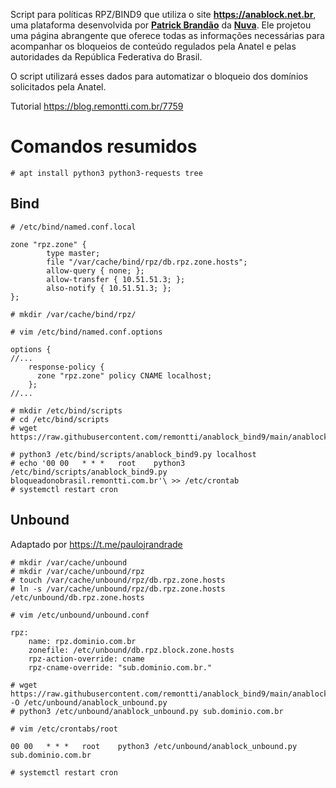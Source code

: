 Script para políticas RPZ/BIND9 que utiliza o site <a href="https://anablock.net.br" rel="noopener" target="_blank"><strong>https://anablock.net.br</strong></a>, uma plataforma desenvolvida por <a href="http://www.patrickbrandao.com" rel="noopener" target="_blank"><strong>Patrick Brandão</strong></a> da <a href="https://www.nuva.com.br" rel="noopener" target="_blank"><strong>Nuva</strong></a>. Ele projetou uma página abrangente que oferece todas as informações necessárias para acompanhar os bloqueios de conteúdo regulados pela Anatel e pelas autoridades da República Federativa do Brasil.

O script utilizará esses dados para automatizar o bloqueio dos domínios solicitados pela Anatel.

Tutorial https://blog.remontti.com.br/7759

# Comandos resumidos 
```
# apt install python3 python3-requests tree
```
## Bind
```
# /etc/bind/named.conf.local
```
```
zone "rpz.zone" {
        type master;
        file "/var/cache/bind/rpz/db.rpz.zone.hosts";
        allow-query { none; };
        allow-transfer { 10.51.51.3; };
        also-notify { 10.51.51.3; };
};
```
```
# mkdir /var/cache/bind/rpz/
```
```
# vim /etc/bind/named.conf.options
```
```
options {
//...
    response-policy {
      zone "rpz.zone" policy CNAME localhost;
    };
//...
```
```
# mkdir /etc/bind/scripts
# cd /etc/bind/scripts
# wget https://raw.githubusercontent.com/remontti/anablock_bind9/main/anablock_bind9.py
```

```
# python3 /etc/bind/scripts/anablock_bind9.py localhost
# echo '00 00   * * *   root    python3 /etc/bind/scripts/anablock_bind9.py bloqueadonobrasil.remontti.com.br'\ >> /etc/crontab
# systemctl restart cron
```

## Unbound

Adaptado por https://t.me/paulojrandrade
```
# mkdir /var/cache/unbound
# mkdir /var/cache/unbound/rpz
# touch /var/cache/unbound/rpz/db.rpz.zone.hosts
# ln -s /var/cache/unbound/rpz/db.rpz.zone.hosts /etc/unbound/db.rpz.zone.hosts
```

```
# vim /etc/unbound/unbound.conf
```

```
rpz:
    name: rpz.dominio.com.br
    zonefile: /etc/unbound/db.rpz.block.zone.hosts
    rpz-action-override: cname
    rpz-cname-override: "sub.dominio.com.br."
```

```
# wget https://raw.githubusercontent.com/remontti/anablock_bind9/main/anablock_unbound.py -O /etc/unbound/anablock_unbound.py
# python3 /etc/unbound/anablock_unbound.py sub.dominio.com.br
```

```
# vim /etc/crontabs/root
```

```
00 00   * * *   root    python3 /etc/unbound/anablock_unbound.py sub.dominio.com.br
```

```
# systemctl restart cron
```







